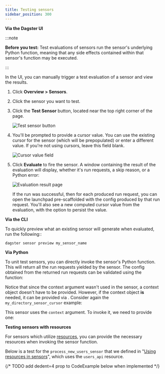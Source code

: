 ```yaml
---
title: Testing sensors
sidebar_position: 300
---
```


<Tabs>
<TabItem value="Via the Dagster UI">

**Via the Dagster UI**

:::note

**Before you test:** Test evaluations of sensors run the sensor's underlying Python function, meaning that any side effects contained within that sensor's function may be executed.

:::

In the UI, you can manually trigger a test evaluation of a sensor and view the results.

1. Click **Overview > Sensors**.

2. Click the sensor you want to test.

3. Click the **Test Sensor** button, located near the top right corner of the page.

    ![Test sensor button](/images/guides/automate/sensors/test-sensor-button.png)

4. You'll be prompted to provide a cursor value. You can use the existing cursor for the sensor (which will be prepopulated) or enter a different value. If you're not using cursors, leave this field blank.

    ![Cursor value field](/images/guides/automate/sensors/provide-cursor-page.png)

5. Click **Evaluate** to fire the sensor. A window containing the result of the evaluation will display, whether it's run requests, a skip reason, or a Python error:

    ![Evaluation result page](/images/guides/automate/sensors/eval-result-page.png)

   If the run was successful, then for each produced run request, you can open the launchpad pre-scaffolded with the config produced by that run request. You'll also see a new computed cursor value from the evaluation, with the option to persist the value.

</TabItem>
<TabItem value="Via the CLI">

**Via the CLI**

To quickly preview what an existing sensor will generate when evaluated, run the following::

```shell
dagster sensor preview my_sensor_name
```

</TabItem>
<TabItem value="Via Python">

**Via Python**

To unit test sensors, you can directly invoke the sensor's Python function. This will return all the run requests yielded by the sensor. The config obtained from the returned run requests can be validated using the <PyObject section="execution" module="dagster" object="validate_run_config" /> function:


<CodeExample path="docs_snippets/docs_snippets/concepts/partitions_schedules_sensors/sensors/sensors.py" startAfter="start_sensor_testing" endBefore="end_sensor_testing" />

Notice that since the context argument wasn't used in the sensor, a context object doesn't have to be provided. However, if the context object **is** needed, it can be provided via <PyObject section="schedules-sensors" module="dagster" object="build_sensor_context" />. Consider again the `my_directory_sensor_cursor` example:

<CodeExample path="docs_snippets/docs_snippets/concepts/partitions_schedules_sensors/sensors/sensors.py" startAfter="start_cursor_sensors_marker" endBefore="end_cursor_sensors_marker" />

This sensor uses the `context` argument. To invoke it, we need to provide one:

<CodeExample path="docs_snippets/docs_snippets/concepts/partitions_schedules_sensors/sensors/sensors.py" startAfter="start_sensor_testing_with_context" endBefore="end_sensor_testing_with_context" />

**Testing sensors with resources**

For sensors which utilize [resources](/guides/build/external-resources/), you can provide the necessary resources when invoking the sensor function.

Below is a test for the `process_new_users_sensor` that we defined in "[Using resources in sensors](using-resources-in-sensors)", which uses the `users_api` resource.

{/* TODO add dedent=4 prop to CodeExample below when implemented */}
<CodeExample path="docs_snippets/docs_snippets/concepts/resources/pythonic_resources.py" startAfter="start_test_resource_on_sensor" endBefore="end_test_resource_on_sensor" />

</TabItem>
</Tabs>